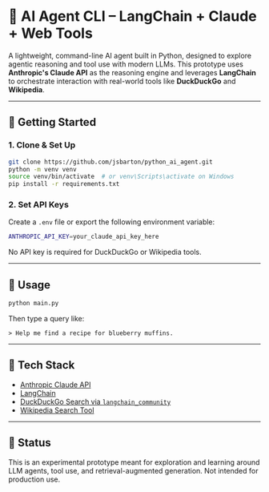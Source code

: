 # 🧠 AI Agent CLI – LangChain + Claude + Web Tools

A lightweight, command-line AI agent built in Python, designed to explore agentic reasoning and tool use with modern LLMs. This prototype uses **Anthropic's Claude API** as the reasoning engine and leverages **LangChain** to orchestrate interaction with real-world tools like **DuckDuckGo** and **Wikipedia**.

---

## 🚀 Getting Started

### 1. Clone & Set Up

```bash
git clone https://github.com/jsbarton/python_ai_agent.git
python -m venv venv
source venv/bin/activate  # or venv\Scripts\activate on Windows
pip install -r requirements.txt
```

### 2. Set API Keys

Create a `.env` file or export the following environment variable:

```bash
ANTHROPIC_API_KEY=your_claude_api_key_here
```

No API key is required for DuckDuckGo or Wikipedia tools.

---

## 💬 Usage

```bash
python main.py
```

Then type a query like:

```
> Help me find a recipe for blueberry muffins.
```

---

## 🧱 Tech Stack

* [Anthropic Claude API](https://docs.anthropic.com/)
* [LangChain](https://docs.langchain.com/)
* [DuckDuckGo Search via `langchain_community`](https://python.langchain.com/docs/integrations/tools/ddg/)
* [Wikipedia Search Tool](https://python.langchain.com/docs/integrations/tools/wikipedia/)

---

## 🧪 Status

This is an experimental prototype meant for exploration and learning around LLM agents, tool use, and retrieval-augmented generation. Not intended for production use.

